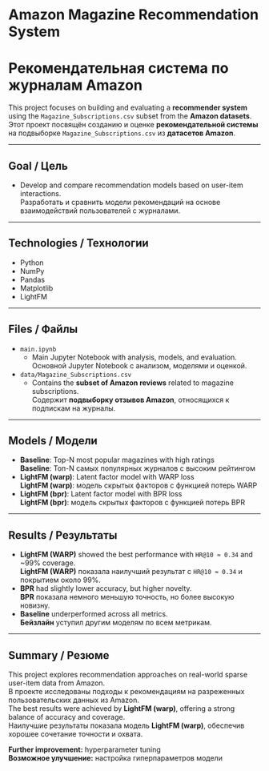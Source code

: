 # **Amazon Magazine Recommendation System**  
# **Рекомендательная система по журналам Amazon**

This project focuses on building and evaluating a **recommender system** using the `Magazine_Subscriptions.csv` subset from the **Amazon datasets**.  
Этот проект посвящён созданию и оценке **рекомендательной системы** на подвыборке `Magazine_Subscriptions.csv` из **датасетов Amazon**.

---

## **Goal / Цель**
- Develop and compare recommendation models based on user-item interactions.  
  Разработать и сравнить модели рекомендаций на основе взаимодействий пользователей с журналами.

---

## **Technologies / Технологии**
- Python  
- NumPy  
- Pandas  
- Matplotlib  
- LightFM

---

## **Files / Файлы**
- `main.ipynb`  
  - Main Jupyter Notebook with analysis, models, and evaluation.  
    Основной Jupyter Notebook с анализом, моделями и оценкой.  
- `data/Magazine_Subscriptions.csv`  
  - Contains the **subset of Amazon reviews** related to magazine subscriptions.  
    Содержит **подвыборку отзывов Amazon**, относящихся к подпискам на журналы.

---

## **Models / Модели**
- **Baseline**: Top-N most popular magazines with high ratings  
  **Baseline**: Топ-N самых популярных журналов с высоким рейтингом  
- **LightFM (warp)**: Latent factor model with WARP loss  
  **LightFM (warp)**: модель скрытых факторов с функцией потерь WARP  
- **LightFM (bpr)**: Latent factor model with BPR loss  
  **LightFM (bpr)**: модель скрытых факторов с функцией потерь BPR

---

## **Results / Результаты**
- **LightFM (WARP)** showed the best performance with `HR@10 ≈ 0.34` and ~99% coverage.  
  **LightFM (WARP)** показала наилучший результат с `HR@10 ≈ 0.34` и покрытием около 99%.  
- **BPR** had slightly lower accuracy, but higher novelty.  
  **BPR** показала немного меньшую точность, но более высокую новизну.  
- **Baseline** underperformed across all metrics.  
  **Бейзлайн** уступил другим моделям по всем метрикам.

---

## **Summary / Резюме**
This project explores recommendation approaches on real-world sparse user-item data from Amazon.  
В проекте исследованы подходы к рекомендациям на разреженных пользовательских данных из Amazon.  
The best results were achieved by **LightFM (warp)**, offering a strong balance of accuracy and coverage.  
Наилучшие результаты показала модель **LightFM (warp)**, обеспечив хорошее сочетание точности и охвата.

**Further improvement:** hyperparameter tuning  
**Возможное улучшение:** настройка гиперпараметров модели